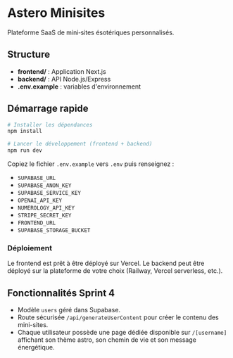 # Astero Minisites

Plateforme SaaS de mini‑sites ésotériques personnalisés.

## Structure
- **frontend/** : Application Next.js
- **backend/** : API Node.js/Express
- **.env.example** : variables d'environnement

## Démarrage rapide
```bash
# Installer les dépendances
npm install

# Lancer le développement (frontend + backend)
npm run dev
```

Copiez le fichier `.env.example` vers `.env` puis renseignez :
- `SUPABASE_URL`
- `SUPABASE_ANON_KEY`
- `SUPABASE_SERVICE_KEY`
- `OPENAI_API_KEY`
- `NUMEROLOGY_API_KEY`
- `STRIPE_SECRET_KEY`
- `FRONTEND_URL`
- `SUPABASE_STORAGE_BUCKET`

### Déploiement
Le frontend est prêt à être déployé sur Vercel. Le backend peut être déployé sur la plateforme de votre choix (Railway, Vercel serverless, etc.).

## Fonctionnalités Sprint 4
- Modèle `users` géré dans Supabase.
- Route sécurisée `/api/generateUserContent` pour créer le contenu des mini-sites.
- Chaque utilisateur possède une page dédiée disponible sur `/[username]` affichant son thème astro, son chemin de vie et son message énergétique.
